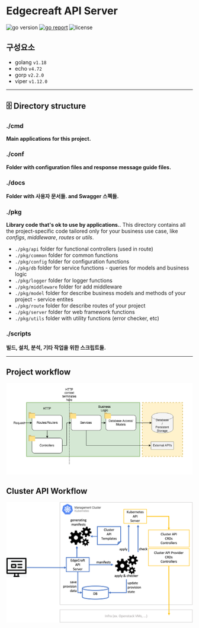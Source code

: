 # Edgecreaft API Server

<img src="https://img.shields.io/badge/Go-1.18+-00ADD8?style=for-the-badge&logo=go" alt="go version" />&nbsp;<a href="https://goreportcard.com/report/github.com/create-go-app/fiber-go-template" target="_blank"><img src="https://img.shields.io/badge/Go_report-A+-success?style=for-the-badge&logo=none" alt="go report" /></a>&nbsp;<img src="https://img.shields.io/badge/license-Apache_2.0-red?style=for-the-badge&logo=none" alt="license" />

## 구성요소
- golang `v1.18`
- echo `v4.72`
- gorp `v2.2.0`
- viper `v1.12.0`


-----
## 🗄 Directory structure
### ./cmd
**Main applications for this project.**

### ./conf
**Folder with configuration files and response message guide files.**

### ./docs
**Folder with 사용자 문서들. and Swagger 스펙들.**

### ./pkg
**Library code that's ok to use by applications.**. This directory contains all the project-specific code tailored only for your business use case, like _configs_, _middleware_, _routes_ or _utils_.
- `./pkg/api` folder for functional controllers (used in route)
- `./pkg/common` folder for common functions
- `./pkg/config` folder for configuration functions
- `./pkg/db` folder for service functions - queries for models and business logic
- `./pkg/logger` folder for logger functions
- `./pkg/middleware` folder for add middleware
- `./pkg/model` folder for describe business models and methods of your project - service entites
- `./pkg/route` folder for describe routes of your project
- `./pkg/server` folder for web framework functions
- `./pkg/utils` folder with utility functions (error checker, etc)

### ./scripts
**빌드, 설치, 분석, 기타 작업을 위한 스크립트들.**

-----
## Project workflow  
![Project Structure](./docs/images/Project-Structure.png)

## Cluster API Workflow

![Cluster API Workflow](./docs/images/edgecraft-capi-flow.png)








